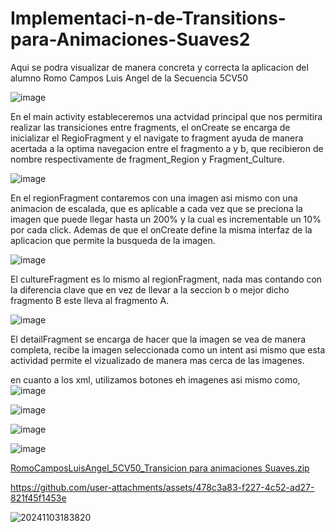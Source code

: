 # Implementaci-n-de-Transitions-para-Animaciones-Suaves2
Aqui se podra visualizar de manera concreta y correcta la aplicacion del alumno Romo Campos Luis Angel de la Secuencia 5CV50

![image](https://github.com/user-attachments/assets/e7bec398-9b74-4e4b-80f3-0513b2cf9f7f)


En el main activity estableceremos una actvidad principal que nos permitira realizar las transiciones entre fragments, el onCreate se encarga de inicializar el RegioFragment y el navigate to fragment ayuda de manera acertada a la optima navegacion entre el fragmento a y b,
que recibieron de nombre respectivamente de fragment_Region y Fragment_Culture.


![image](https://github.com/user-attachments/assets/26af6b77-e673-4bd0-bc8c-bf6b793cda24)

En el regionFragment contaremos con una imagen asi mismo con una animacion de escalada, que es aplicable a cada vez que se preciona la imagen que puede llegar hasta un 200% y la cual es incrementable un 10% por cada click.
Ademas de que el onCreate define la misma interfaz de la aplicacion que permite la busqueda de la imagen.

![image](https://github.com/user-attachments/assets/09832ed5-ce8c-4437-8464-d5244eed55c5)

El cultureFragment es lo mismo al regionFragment, nada mas contando con la diferencia clave que en vez de llevar a la seccion b o mejor dicho fragmento B este lleva al fragmento A.

![image](https://github.com/user-attachments/assets/53ac18eb-f758-43a8-97b4-dca9094d7a1a)

El detailFragment se encarga de hacer que la imagen se vea de manera completa, recibe la imagen seleccionada como un intent asi mismo que esta actividad permite el vizualizado de manera mas cerca de las imagenes.


en cuanto a los xml, utilizamos botones eh imagenes asi mismo como, <LinearLayout>
![image](https://github.com/user-attachments/assets/3809ec00-5e03-4879-abdc-270343895a9a)


![image](https://github.com/user-attachments/assets/aed6c24a-97e3-4206-91d2-1d56ae1d2298)


![image](https://github.com/user-attachments/assets/5b938a77-3497-4b7c-8426-ce55054b9d3e)


![image](https://github.com/user-attachments/assets/2ed19ea5-48fb-4a15-8bc7-f37425826e70)

[RomoCamposLuisAngel_5CV50_Transicion para animaciones Suaves.zip](https://github.com/user-attachments/files/17612835/RomoCamposLuisAngel_5CV50_Transicion.para.animaciones.Suaves.zip)


https://github.com/user-attachments/assets/478c3a83-f227-4c52-ad27-821f45f1453e



![20241103183820](https://github.com/user-attachments/assets/314645d7-b151-459d-aedb-d9b86538ab84)



